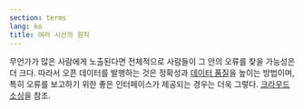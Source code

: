 ```yaml
---
section: terms
lang: ko
title: 여러 시선의 원칙
---
```


무언가가 많은 사람에게 노출된다면 전체적으로 사람들이 그 안의 오류를 찾을 가능성은 더 크다. 따라서 오픈 데이터를 발행하는 것은 정확성과 [데이터 품질](../data-quality/)을 높이는 방법이며, 특히 오류를 보고하기 위한 좋은 인터페이스가 제공되는 경우는 더욱 그렇다. [크라우드소싱](../crowdsourcing/)을 참조.
